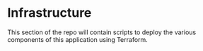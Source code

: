 # Infrastructure

This section of the repo will contain scripts to deploy the various components of this application using Terraform.
